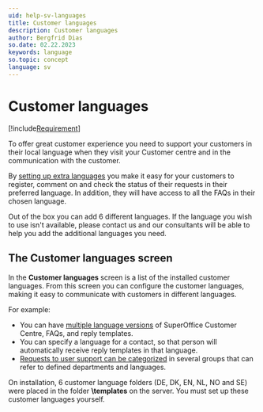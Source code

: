 ```yaml
---
uid: help-sv-languages
title: Customer languages
description: Customer languages
author: Bergfrid Dias
so.date: 02.22.2023
keywords: language
so.topic: concept
language: sv
---
```


# Customer languages

[!include[Requirement](../../../../learn/includes/req-cep.md)]

To offer great customer experience you need to support your customers in their local language when they visit your Customer centre and in the communication with the customer.

By [setting up extra languages][1] you make it easy for your customers to register, comment on and check the status of their requests in their preferred language. In addition, they will have access to all the FAQs in their chosen language.

Out of the box you can add 6 different languages. If the language you wish to use isn't available, please contact us and our consultants will be able to help you add the additional languages you need.

## The Customer languages screen

In the **Customer languages** screen is a list of the installed customer languages. From this screen you can configure the customer languages, making it easy to communicate with customers in different languages.

For example:

* You can have [multiple language versions][2] of SuperOffice Customer Centre, FAQs, and reply templates.
* You can specify a language for a contact, so that person will automatically receive reply templates in that language.
* [Requests to user support can be categorized][3] in several groups that can refer to defined departments and languages.

On installation, 6 customer language folders (DE, DK, EN, NL, NO and SE) were placed in the folder **\\templates** on the server. You must set up these customer languages yourself.

<!-- Referenced links -->
[1]: update.md
[2]: select-language.md
[3]: external-categories.md

<!-- Referenced images -->

